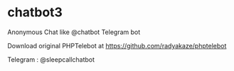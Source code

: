 # chatbot3
Anonymous Chat like @chatbot Telegram bot

Download original PHPTelebot at https://github.com/radyakaze/phptelebot

Telegram : @sleepcallchatbot
